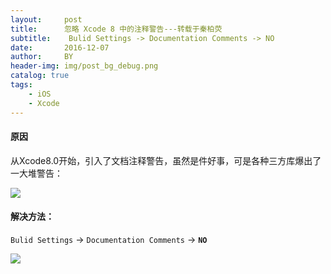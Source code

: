```yaml
---
layout:     post
title:      忽略 Xcode 8 中的注释警告---转载于秦柏荧
subtitle:    Bulid Settings -> Documentation Comments -> NO
date:       2016-12-07
author:     BY
header-img: img/post_bg_debug.png
catalog: true
tags:
    - iOS
    - Xcode
---
```


#### 原因

从Xcode8.0开始，引入了文档注释警告，虽然是件好事，可是各种三方库爆出了一大堆警告：


![](http://ww2.sinaimg.cn/large/7853084cgw1fai8d9fu90j20ko0kpk21.jpg)

#### 解决方法：

`Bulid Settings` -> `Documentation Comments` -> **`NO`**

![](http://ww1.sinaimg.cn/large/7853084cgw1fai8e613e5j20kk03cdga.jpg)


